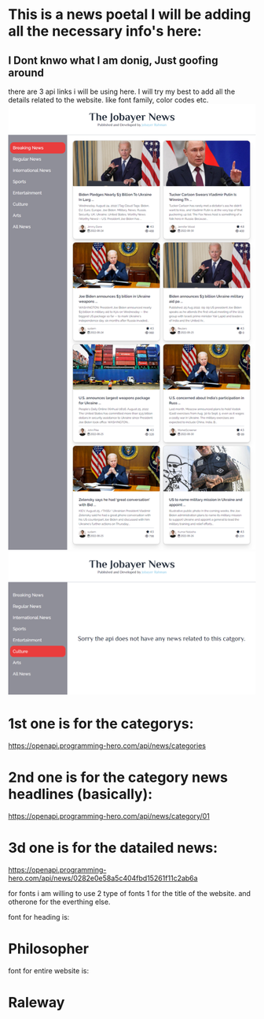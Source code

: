 # This is a news poetal I will be adding all the necessary info's here:
## I Dont knwo what I am donig, Just goofing around

there are 3 api links i will be using here. I will try my best to add all the details related to the website. like font family, color codes etc.
![fulllayout](./Imgs/img2.png)
![error Message Layout](./Imgs/img1.png)

# 1st one is for the categorys:

  https://openapi.programming-hero.com/api/news/categories

# 2nd one is for the category news headlines (basically): 

  https://openapi.programming-hero.com/api/news/category/01

# 3d one is for the datailed news:

  https://openapi.programming-hero.com/api/news/0282e0e58a5c404fbd15261f11c2ab6a


for fonts i am willing to use 2 type of fonts 1 for the title of the website. and otherone for the everthing else.

font for heading is:

# Philosopher

font for entire website is:

# Raleway


